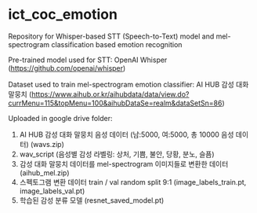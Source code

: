 # ict_coc_emotion
Repository for Whisper-based STT (Speech-to-Text) model and mel-spectrogram classification based emotion recognition

Pre-trained model used for STT: OpenAI Whisper (https://github.com/openai/whisper)

Dataset used to train mel-spectrogram emotion classifier: AI HUB 감성 대화 말뭉치 (https://www.aihub.or.kr/aihubdata/data/view.do?currMenu=115&topMenu=100&aihubDataSe=realm&dataSetSn=86)

Uploaded in google drive folder: 
1. AI HUB 감성 대화 말뭉치 음성 데이터 (남:5000, 여:5000, 총 10000 음성 데이터) (wavs.zip) 
2. wav_script (음성별 감성 라벨링: 상처, 기쁨, 불안, 당황, 분노, 슬픔)
3. 감성 대화 말뭉치 데이터를 mel-spectrogram 이미지들로 변환한 데이터 (aihub_mel.zip) 
4. 스펙토그램 변환 데이터 train / val random split 9:1 (image_labels_train.pt, image_labels_val.pt) 
5. 학습된 감성 분류 모델 (resnet_saved_model.pt) 

